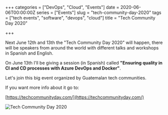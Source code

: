+++
categories = ["DevOps", "Cloud", "Events"]
date = 2020-06-06T00:00:00Z
series = ["Events"]
slug = "tech-community-day-2020"
tags = ["tech events", "software", "devops", "cloud"]
title = "Tech Community Day 2020"

+++

Next June 12th and 13th the "Tech Community Day 2020" will happen, there will be speakers from around the world with different talks and workshops in Spanish and English.

On June 13th I'll be giving a session (in Spanish) called **"Ensuring quality in CI and CD processes with Azure DevOps and Docker"**.

Let's join this big event organized by Guatemalan tech communities.

If you want more info about it go to:

[https://techcommunityday.com/](https://techcommunityday.com/)

![Tech Community Day 2020](/images/techcommunity2020.jpeg)